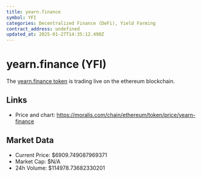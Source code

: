 ```yaml
---
title: yearn.finance
symbol: YFI
categories: Decentralized Finance (DeFi), Yield Farming
contract_address: undefined
updated_at: 2025-01-27T14:35:12.490Z
---
```


# yearn.finance (YFI)
The [yearn.finance token](https://moralis.com/chain/ethereum/token/price/yearn-finance) is trading live on the ethereum blockchain.

## Links
- Price and chart: https://moralis.com/chain/ethereum/token/price/yearn-finance

## Market Data
- Current Price: $6909.749087969371
- Market Cap: $N/A
- 24h Volume: $114978.73682330201
